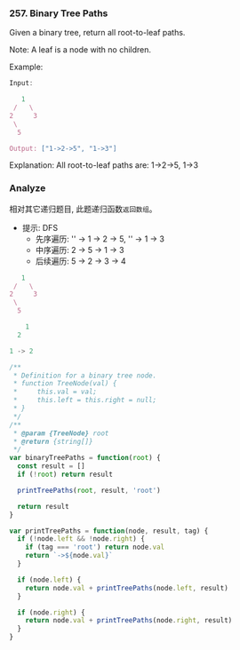 ### 257. Binary Tree Paths

Given a binary tree, return all root-to-leaf paths.

Note: A leaf is a node with no children.

Example:

```js
Input:

   1
 /   \
2     3
 \
  5

Output: ["1->2->5", "1->3"]
```

Explanation: All root-to-leaf paths are: 1->2->5, 1->3

### Analyze

相对其它递归题目, 此题递归函数`返回数组`。

* 提示: DFS
  * 先序遍历: '' -> 1 -> 2 -> 5, '' -> 1 -> 3
  * 中序遍历: 2 -> 5 -> 1 -> 3
  * 后续遍历: 5 -> 2 -> 3 -> 4

```js
   1
 /   \
2     3
 \
  5
```

```js
    1
  2
```

```js
1 -> 2
```

```js
/**
 * Definition for a binary tree node.
 * function TreeNode(val) {
 *     this.val = val;
 *     this.left = this.right = null;
 * }
 */
/**
 * @param {TreeNode} root
 * @return {string[]}
 */
var binaryTreePaths = function(root) {
  const result = []
  if (!root) return result

  printTreePaths(root, result, 'root')

  return result
}

var printTreePaths = function(node, result, tag) {
  if (!node.left && !node.right) {
    if (tag === 'root') return node.val
    return `->${node.val}`
  }

  if (node.left) {
    return node.val + printTreePaths(node.left, result)
  }

  if (node.right) {
    return node.val + printTreePaths(node.right, result)
  }
}
```